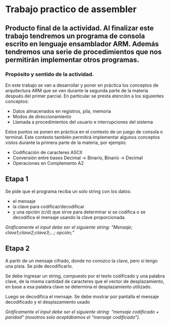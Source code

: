 # Trabajo practico de assembler
## Producto final de la actividad. Al finalizar este trabajo tendremos un programa de consola escrito en lenguaje ensamblador ARM. Además tendremos una serie de procedimientos que nos permitirán implementar otros programas. 
### Propósito y sentido de la actividad. 


En este trabajo se van a desarrollar y poner en práctica los conceptos de arquitectura ARM que se ven durante la segunda parte de la materia después del primer parcial. En particular se presta atención a los siguientes conceptos:
- Datos almacenados en registros, pila, memoria
- Modos de direccionamiento
- Llamada a procedimientos del usuario e interrupciones del sistema


Estos puntos se ponen en práctica en el contexto de un juego de consola o terminal. Este contexto también permitirá implementar algunos conceptos vistos durante la primera parte de la materia, por ejemplo:
- Codificación de caracteres ASCII
- Conversión entre bases Decimal -> Binario, Binario -> Decimal
- Operaciones en Complemento A2

## Etapa 1
Se pide que el programa reciba un solo string con los datos:
- el mensaje
- la clave para codificar/decodificar
-  y una opción (c/d) que sirve para determinar si se codifica o se decodifica el mensaje 
usando la clave proporcionada.

*Gráficamente el input debe ser el siguiente string: “Mensaje; clave1;clave2;clave3;…; opción;”*

## Etapa 2
A partir de un mensaje cifrado, donde no conozco la clave, pero si tengo una pista. Se pide decodificarlo. 

Se debe ingresar un string, compuesto por el texto codificado y una palabra clave, de la misma cantidad de caracteres que el vector de desplazamiento, en base a esa palabra clave se determina el desplazamiento utilizado. 

Luego se decodifica el mensaje. Se debe mostrar por pantalla el mensaje decodificado y el desplazamiento usado

*Gráficamente el input debe ser el siguiente string:  “mensaje codificado + paridad” (nosotros solo aceptábamos el “mensaje codificado”).*
